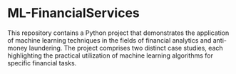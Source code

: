 # ML-FinancialServices
This repository contains a Python project that demonstrates the application of machine learning techniques in the fields of financial analytics and anti-money laundering. The project comprises two distinct case studies, each highlighting the practical utilization of machine learning algorithms for specific financial tasks.
